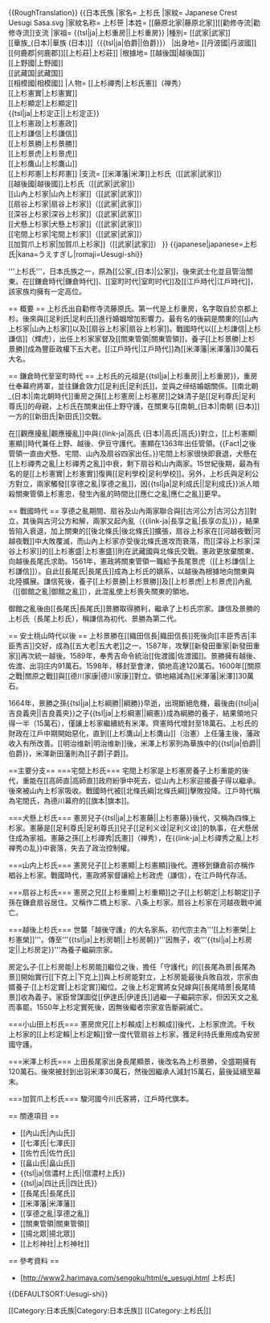 {{RoughTranslation}}
{{日本氏族
|家名= 上杉氏
|家紋= Japanese Crest Uesugi Sasa.svg
|家紋名称= 上杉笹
|本姓= [[藤原北家|藤原北家]][[勸修寺流|勸修寺流]]支流
|家祖= {{tsl|ja|上杉重房||上杉重房}}
|種別= [[武家|武家]]<br/>[[華族_(日本)|華族 (日本)]]（{{tsl|ja|伯爵||伯爵}}）
|出身地= [[丹波國|丹波國]][[何鹿郡|何鹿郡]][[上杉莊|上杉莊]]
|根據地= [[越後国|越後国]]<br/>[[上野國|上野國]]<br/>[[武藏国|武藏国]]<br/>[[相模國|相模國]]
|人物= [[上杉禪秀|上杉氏憲]]（禅秀）<br/>[[上杉憲實|上杉憲實]]<br/>[[上杉顯定|上杉顯定]]<br>{{tsl|ja|上杉定正||上杉定正}}<br>[[上杉憲政|上杉憲政]]<br/>[[上杉謙信|上杉謙信]]<br/>[[上杉景勝|上杉景勝]]<br/>[[上杉景虎|上杉景虎]]<br/>[[上杉鷹山|上杉鷹山]]<br/>[[上杉邦憲|上杉邦憲]]
|支流= [[米澤藩|米澤]]上杉氏（[[武家|武家]]）<br/>[[越後國|越後國]]上杉氏（[[武家|武家]]）<br/>[[山內上杉家|山內上杉家]]（[[武家|武家]]）<br/>[[扇谷上杉家|扇谷上杉家]]（[[武家|武家]]）<br/>[[深谷上杉家|深谷上杉家]]（[[武家|武家]]）<br/>[[犬懸上杉家|犬懸上杉家]]（[[武家|武家]]）<br/>[[宅間上杉家|宅間上杉家]]（[[武家|武家]]）<br/>[[加賀爪上杉家|加賀爪上杉家]]（[[武家|武家]]）
}}
{{japanese|japanese=上杉氏|kana=うえすぎし|romaji=Uesugi-shi}}

'''上杉氏'''，日本氏族之一，原為[[公家_(日本)|公家]]，後來武士化並且管治關東。在[[鎌倉時代|鎌倉時代]]、[[室町时代|室町时代]]及[[江戶時代|江戶時代]]，該家族均擁有一定高位。

== 概要 ==
上杉氏出自勸修寺流藤原氏。第一代是上杉重房，名字取自於京都上杉。後來與[[足利氏|足利氏]]進行婚姻增加影響力。最有名的後嗣是關東的[[山內上杉家|山內上杉家]]以及[[扇谷上杉家|扇谷上杉家]]。戰國時代以[[上杉謙信|上杉謙信]]（輝虎），出任上杉家家督及[[關東管領|關東管領]]，養子[[上杉景勝|上杉景勝]]成為豐臣政權下五大老。[[江戶時代|江戶時代]]為[[米澤藩|米澤藩]]30萬石大名。

== 鎌倉時代至室町時代 ==
上杉氏的元祖是{{tsl|ja|上杉重房||上杉重房}}，重房仕奉幕府將軍，並往鎌倉效力[[足利氏|足利氏]]，並與之缔结婚姻關係。[[南北朝_(日本)|南北朝時代]]重房之孫[[上杉憲房|上杉憲房]]之妹清子是[[足利尊氏|足利尊氏]]的母親，上杉氏在關東出任上野守護，在關東与[[南朝_(日本)|南朝 (日本)]]一方的[[新田氏|新田氏]]交戰。

在[[觀應擾亂|觀應擾亂]]中與{{link-ja|高氏 (日本)|高氏|高氏}}對立，[[上杉憲顯|憲顯]]時代兼任上野、越後、伊豆守護代。憲顯在1363年出任管領。{{Fact|之後管領一直由犬懸、宅間、山內及扇谷四家出任。}}宅間上杉家很快即衰退，犬懸在[[上杉禪秀之亂|上杉禪秀之亂]]中衰，剩下扇谷和山內兩家。15世紀後期，最為有名的是[[上杉憲實|上杉憲實]]復興[[足利學校|足利學校]]。另外，上杉氏與足利公方對立，兩家觸發[[享德之亂|享德之亂]]，因{{tsl|ja|足利成氏||足利成氏}}派人暗殺關東管領上杉憲忠，發生內亂的時間比[[應仁之亂|應仁之亂]]更早。

== 戰國時代 ==
享德之亂期間、扇谷及山內兩家聯合與[[古河公方|古河公方]]對立，其後與古河公方和解，兩家又起內亂（{{link-ja|長享之亂|長享の乱}}），結果皆陷入衰退，加上關東的[[後北條氏|後北條氏]]擴張，扇谷上杉家在[[河越夜戰|河越夜戰]]中大敗覆滅，而山內上杉家亦受後北條氏進攻而衰落，而[[深谷上杉家|深谷上杉家]]的[[上杉憲盛|上杉憲盛]]則在武藏國與北條氏交戰。憲政更放棄關東、向越後長尾氏求助。1561年，憲政將關東管領一職給予長尾景虎（[[上杉謙信|上杉謙信]]）。自此[[長尾氏|長尾氏]]成為上杉氏的嫡系，以越後為根據地向關東與北陸擴展。謙信死後，養子[[上杉景勝|上杉景勝]]及[[上杉景虎|上杉景虎]]內亂（[[御館之亂|御館之亂]]），此混亂使上杉喪失關東的領地。

御館之亂後由[[長尾氏|長尾氏]]景勝取得勝利，繼承了上杉氏宗家。謙信及景勝的上杉氏（長尾上杉氏），稱謙信為初代、景勝為第二代。

== 安土桃山時代以後 ==
上杉景勝在[[織田信長|織田信長]]死後向[[丰臣秀吉|丰臣秀吉]]交好，成為[[五大老|五大老]]之一。1587年，攻擊[[新發田重家|新發田重家]]再次統一越後。1589年，奉秀吉命令統治[[佐渡國|佐渡國]]。景勝擁有越後、佐渡、出羽庄内91萬石。1598年，移封至會津，領地高達120萬石。1600年[[關原之戰|關原之戰]]與[[德川家康|德川家康]]對立。領地縮減為[[米澤藩|米澤]]30萬石。

1664年，景勝之孫{{tsl|ja|上杉綱勝||綱勝}}早逝，出現斷絕危機，最後由{{tsl|ja|吉良義央||吉良義央}}之子{{tsl|ja|上杉綱憲||綱憲}}成為綱勝的養子，結果領地只得一半（15萬石），僅讓上杉家繼續統有米澤。齊憲時代增封至18萬石。上杉氏的財政在江戶中期開始惡化，直到[[上杉鷹山|上杉鷹山]]（治憲）上任藩主後，藩政收入有所改善。[[明治维新|明治维新]]後，米澤上杉家列為華族中的{{tsl|ja|伯爵||伯爵}}，米澤新田藩則為[[子爵|子爵]]。

==主要分支==
===宅間上杉氏===
宅間上杉家是上杉憲房養子上杉重能的後代，重能在[[高師直|高師直]]政府紛爭中死去，從山內上杉家迎接養子得以繼承。後來被山內上杉家吸收。戰國時代被[[北條氏綱|北條氏綱]]擊敗投降。江戶時代稱為宅間氏，為德川幕府的[[旗本|旗本]]。

===犬懸上杉氏===
憲房兒子{{tsl|ja|上杉憲藤||上杉憲藤}}後代，又稱為四條上杉家。憲藤是[[足利尊氏|足利尊氏]]兒子[[足利义诠|足利义诠]]的執事，在犬懸居住成為家祖。憲藤之孫[[上杉禪秀|氏憲]]（禅秀），在{{link-ja|上杉禪秀之亂|上杉禅秀の乱}}中衰落，失去了政治控制權。

===山内上杉氏===
憲房兒子[[上杉憲顯|上杉憲顯]]後代。遷移到鎌倉前亦稱作椙谷上杉家。戰國時代，憲政將家督讓給上杉政虎（謙信），在江戶時代存活。

===扇谷上杉氏===
憲房之兄[[上杉重顯|上杉重顯]]之子[[上杉朝定|上杉朝定]]子孫在鎌倉扇谷居住。又稱作二橋上杉家、八条上杉家。扇谷上杉家在河越夜戰中滅亡。

===越後上杉氏===
世襲「越後守護」的大名家系，初代宗主為'''[[上杉憲榮|上杉憲榮]]'''。傳至'''{{tsl|ja|上杉房朝||上杉房朝}}'''因無子，收'''{{tsl|ja|上杉房定||上杉房定}}'''為養子繼嗣宗家。

房定么子·[[上杉房能|上杉房能]]繼位之後，擔任「守護代」的[[長尾為景|長尾為景]]開始實行[[下克上|下克上]]與上杉房能對立，上杉房能最後兵敗自戕，宗家由婿養子·[[上杉定實|上杉定實]]繼位。之後上杉定實將女兒嫁與[[長尾晴景|長尾晴景]]收為義子。家臣曾謀圖從[[伊達氏|伊達氏]]過繼一子繼嗣宗家，但因天文之亂而事罷。1550年上杉定實死後，因無後繼者宗家宣告斷嗣滅亡。

===小山田上杉氏===
憲房庶兄[[上杉賴成|上杉賴成]]後代，上杉家庶流。千秋上杉家的[[上杉定賴|上杉定賴]]曾一度代管扇谷上杉家，獲足利持氏重用成為安房國守護。

===米澤上杉氏===
上田長尾家出身長尾顯景，後改名為上杉景勝，全盛期擁有120萬石。後來被封到出羽米澤30萬石，然後因繼承人減封15萬石，最後延續至幕末。

===加賀爪上杉氏===
駿河國今川氏客將，江戶時代旗本。

== 關連項目 ==
* [[內山氏|內山氏]]
* [[七澤氏|七澤氏]]
* [[佐竹氏|佐竹氏]]
* [[畠山氏|畠山氏]]
* {{tsl|ja|信濃村上氏||信濃村上氏}}
* {{tsl|ja|四辻氏||四辻氏}}
* [[長尾氏|長尾氏]]
* [[米澤藩|米澤藩]]
* [[享德之亂|享德之亂]]
* [[關東管領|關東管領]]
* [[揚北眾|揚北眾]]
* [[上杉神社|上杉神社]]

== 參考資料 ==
* [http://www2.harimaya.com/sengoku/html/e_uesugi.html 上杉氏]

{{DEFAULTSORT:Uesugi-shi}}

[[Category:日本氏族|Category:日本氏族]]
[[Category:上杉氏|]]